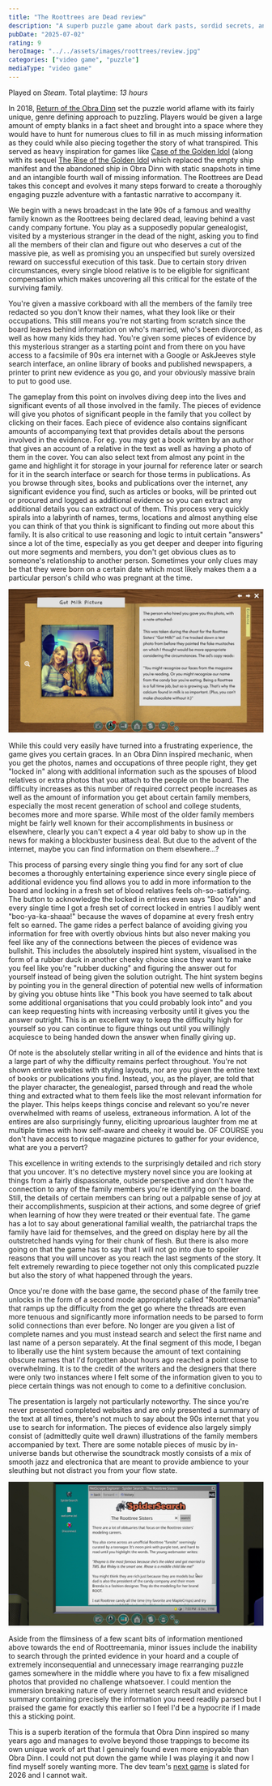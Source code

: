 ```yaml
---
title: "The Roottrees are Dead review"
description: "A superb puzzle game about dark pasts, sordid secrets, and internet sleuthing"
pubDate: "2025-07-02"
rating: 9
heroImage: "../../assets/images/roottrees/review.jpg"
categories: ["video game", "puzzle"]
mediaType: "video game"
---
```


Played on _Steam_. Total playtime: _13 hours_

In 2018, [Return of the Obra Dinn](https://store.steampowered.com/app/653530/Return_of_the_Obra_Dinn/) set the puzzle world aflame with its fairly unique, genre defining approach to puzzling. Players would be given a large amount of empty blanks in a fact sheet and brought into a space where they would have to hunt for numerous clues to fill in as much missing information as they could while also piecing together the story of what transpired. This served as heavy inspiration for games like [Case of the Golden Idol](https://store.steampowered.com/app/1677770/The_Case_of_the_Golden_Idol/) (along with its sequel [The Rise of the Golden Idol](https://store.steampowered.com/app/2716400/The_Rise_of_the_Golden_Idol/) which replaced the empty ship manifest and the abandoned ship in Obra Dinn with static snapshots in time and an intangible fourth wall of missing information. The Roottrees are Dead takes this concept and evolves it many steps forward to create a thoroughly engaging puzzle adventure with a fantastic narrative to accompany it.

We begin with a news broadcast in the late 90s of a famous and wealthy family known as the Roottrees being declared dead, leaving behind a vast candy company fortune. You play as a supposedly popular genealogist, visited by a mysterious stranger in the dead of the night, asking you to find all the members of their clan and figure out who deserves a cut of the massive pie, as well as promising you an unspecified but surely oversized reward on successful execution of this task. Due to certain story driven circumstances, every single blood relative is to be eligible for significant compensation which makes uncovering all this critical for the estate of the surviving family.

You're given a massive corkboard with all the members of the family tree redacted so you don't know their names, what they look like or their occupations. This still means you're not starting from scratch since the board leaves behind information on who's married, who's been divorced, as well as how many kids they had. You're given some pieces of evidence by this mysterious stranger as a starting point and from there on you have access to a facsimile of 90s era internet with a Google or AskJeeves style search interface, an online library of books and published newspapers, a printer to print new evidence as you go, and your obviously massive brain to put to good use.

The gameplay from this point on involves diving deep into the lives and significant events of all those involved in the family. The pieces of evidence will give you photos of significant people in the family that you collect by clicking on their faces. Each piece of evidence also contains significant amounts of accompanying text that provides details about the persons involved in the evidence. For eg. you may get a book written by an author that gives an account of a relative in the text as well as having a photo of them in the cover. You can also select text from almost any point in the game and highlight it for storage in your journal for reference later or search for it in the search interface or search for those terms in publications. As you browse through sites, books and publications over the internet, any significant evidence you find, such as articles or books, will be printed out or procured and logged as additional evidence so you can extract any additional details you can extract out of them. This process very quickly spirals into a labyrinth of names, terms, locations and almost anything else you can think of that you think is significant to finding out more about this family. It is also critical to use reasoning and logic to intuit certain "answers" since a lot of the time, especially as you get deeper and deeper into figuring out more segments and members, you don't get obvious clues as to someone's relationship to another person. Sometimes your only clues may be that they were born on a certain date which most likely makes them a a particular person's child who was pregnant at the time.

![A piece of evidence from the game](../../assets/images/roottrees/evidence.jpg)

While this could very easily have turned into a frustrating experience, the game gives you certain graces. In an Obra Dinn inspired mechanic, when you get the photos, names and occupations of three people right, they get "locked in" along with additional information such as the spouses of blood relatives or extra photos that you attach to the people on the board. The difficulty increases as this number of required correct people increases as well as the amount of information you get about certain family members, especially the most recent generation of school and college students, becomes more and more sparse. While most of the older family members might be fairly well known for their accomplishments in business or elsewhere, clearly you can't expect a 4 year old baby to show up in the news for making a blockbuster business deal. But due to the advent of the internet, maybe you can find information on them elsewhere...?

This process of parsing every single thing you find for any sort of clue becomes a thoroughly entertaining experience since every single piece of additional evidence you find allows you to add in more information to the board and locking in a fresh set of blood relatives feels oh-so-satisfying. The button to acknowledge the locked in entries even says "Boo Yah" and every single time I got a fresh set of correct locked in entries I audibly went "boo-ya-ka-shaaa!" because the waves of dopamine at every fresh entry felt so earned. The game rides a perfect balance of avoiding giving you information for free with overtly obvious hints but also never making you feel like any of the connections between the pieces of evidence was bullshit. This includes the absolutely inspired hint system, visualised in the form of a rubber duck in another cheeky choice since they want to make you feel like you're "rubber ducking" and figuring the answer out for yourself instead of being given the solution outright. The hint system begins by pointing you in the general direction of potential new wells of information by giving you obtuse hints like "This book you have seemed to talk about some additional organisations that you could probably look into" and you can keep requesting hints with increasing verbosity until it gives you the answer outright. This is an excellent way to keep the difficulty high for yourself so you can continue to figure things out until you willingly acquiesce to being handed down the answer when finally giving up.

Of note is the absolutely stellar writing in all of the evidence and hints that is a large part of why the difficulty remains perfect throughout. You're not shown entire websites with styling layouts, nor are you given the entire text of books or publications you find. Instead, you, as the player, are told that the player character, the genealogist, parsed through and read the whole thing and extracted what to them feels like the most relevant information for the player. This helps keeps things concise and relevant so you're never overwhelmed with reams of useless, extraneous information. A lot of the entires are also surprisingly funny, eliciting uproarious laughter from me at multiple times with how self-aware and cheeky it would be. OF COURSE you don't have access to risque magazine pictures to gather for your evidence, what are you a pervert?

This excellence in writing extends to the surprisingly detailed and rich story that you uncover. It's no detective mystery novel since you are looking at things from a fairly dispassionate, outside perspective and don't have the connection to any of the family members you're identifying on the board. Still, the details of certain members can bring out a palpable sense of joy at their accomplishments, suspicion at their actions, and some degree of grief when learning of how they were treated or their eventual fate. The game has a lot to say about generational familial wealth, the patriarchal traps the family have laid for themselves, and the greed on display here by all the outstretched hands vying for their chunk of flesh. But there is also more going on that the game has to say that I will not go into due to spoiler reasons that you will uncover as you reach the last segments of the story. It felt extremely rewarding to piece together not only this complicated puzzle but also the story of what happened through the years.

Once you're done with the base game, the second phase of the family tree unlocks in the form of a second mode appropriately called "Roottreemania" that ramps up the difficulty from the get go where the threads are even more tenuous and significantly more information needs to be parsed to form solid connections than ever before. No longer are you given a list of complete names and you must instead search and select the first name and last name of a person separately. At the final segment of this mode, I began to liberally use the hint system because the amount of text containing obscure names that I'd forgotten about hours ago reached a point close to overwhelming. It is to the credit of the writers and the designers that there were only two instances where I felt some of the information given to you to piece certain things was not enough to come to a definitive conclusion.

The presentation is largely not particularly noteworthy. The since you're never presented completed websites and are only presented a summary of the text at all times, there's not much to say about the 90s internet that you use to search for information. The pieces of evidence also largely simply consist of (admittedly quite well drawn) illustrations of the family members accompanied by text. There are some notable pieces of music by in-universe bands but otherwise the soundtrack mostly consists of a mix of smooth jazz and electronica that are meant to provide ambience to your sleuthing but not distract you from your flow state.

![A perfectly serviceable recreation of 90s internet](../../assets/images/roottrees/internet.jpg)

Aside from the flimsiness of a few scant bits of information mentioned above towards the end of Roottreemania, minor issues include the inability to search through the printed evidence in your hoard and a couple of extremely inconsequential and unnecessary image rearranging puzzle games somewhere in the middle where you have to fix a few misaligned photos that provided no challenge whatsoever. I could mention the immersion breaking nature of every internet search result and evidence summary containing precisely the information you need readily parsed but I praised the game for exactly this earlier so I feel I'd be a hypocrite if I made this a sticking point.

This is a superb iteration of the formula that Obra Dinn inspired so many years ago and manages to evolve beyond those trappings to become its own unique work of art that I genuinely found even more enjoyable than Obra Dinn. I could not put down the game while I was playing it and now I find myself sorely wanting more. The dev team's [next game](https://store.steampowered.com/app/3641000/The_Incident_at_Galley_House/) is slated for 2026 and I cannot wait.
